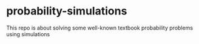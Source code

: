 # probability-simulations
This repo is about solving some well-known textbook probability problems using simulations
